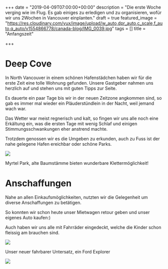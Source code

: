 +++
date = "2019-04-09T07:00:00+00:00"
description = "Die erste Woche verging wie im Flug. Es gab einiges zu erledigen und zu organisieren, wofür wir uns 2Wochen in Vancouver einplanten."
draft = true
featured_image = "https://res.cloudinary.com/yux/image/upload/w_auto,dpr_auto,c_scale,f_auto,q_auto/v1554866778/canada-blog/IMG_0039.jpg"
tags = []
title = "Anfangszeit"

+++
# Deep Cove

In North Vancouver in einem schönen Hafenstädchen haben wir für die erste Zeit eine tolle Wohnung gefunden. Unsere Gastgeber nahmen uns herzlich auf und stehen uns mit guten Tipps zur Seite.

Es dauerte ein paar Tage bis wir in der neuen Zeitzone angkommen sind, so gab es immer mal wieder ein Pläuderstündlein in der Nacht, weil jemand wach war.

Das Wetter war meist regnerisch und kalt, so fingen wir uns alle noch eine Erkältung ein, was die ersten Tage mit wenig Schlaf und einigen Stimmungsschwankungen eher anstrend machte.

Trotzdem genossen wir es die Umgeben zu erkunden, auch zu Fuss ist der nahe gelegene Hafen ereichbar oder schöne Parks.

![](https://res.cloudinary.com/yux/image/upload/w_auto,dpr_auto,c_scale,f_auto,q_auto/v1554866468/canada-blog/IMG_0050.jpg)

Myrtel Park, alte Baumstämme bieten wunderbare Klettermöglichkeit!

# Anschaffungen

Nahe an allen Einkaufsmöglichkeiten, nutzten wir die Gelegenheit um diverse Anschaffungen zu betätigen.

So konnten wir schon heute unser Mietwagen retour geben und unser eigenes Auto kaufen:)

Auch haben wir uns alle mit Fahrräder eingedeckt, welche die Kinder schon fleissig am brauchen sind.

![](https://res.cloudinary.com/yux/image/upload/w_auto,dpr_auto,c_scale,f_auto,q_auto/v1554866545/canada-blog/IMG_0050.jpg)

Unser neuer fahrbarer Untersatz, ein Ford Explorer

![](https://res.cloudinary.com/yux/image/upload/w_auto,dpr_auto,c_scale,f_auto,q_auto/v1554866604/canada-blog/IMG_0056.jpg)